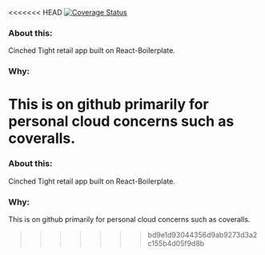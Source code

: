 <<<<<<< HEAD
[![Coverage Status](https://coveralls.io/repos/github/crispen-smith/cinchedreact/badge.svg?branch=master)](https://coveralls.io/github/crispen-smith/cinchedreact?branch=master)

### About this:
Cinched Tight retail app built on React-Boilerplate.

### Why:
This is on github primarily for personal cloud concerns such as coveralls.
=======
### About this:
Cinched Tight retail app built on React-Boilerplate.

### Why:
This is on github primarily for personal cloud concerns such as coveralls.
>>>>>>> bd9e1d93044356d9ab9273d3a2c155b4d05f9d8b
